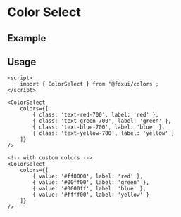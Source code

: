 <script lang="ts">
	import ColorSelectExample from './Example.svelte';
</script>

# Color Select

## Example

<ColorSelectExample />

## Usage

```svelte
<script>
	import { ColorSelect } from '@foxui/colors';
</script>

<ColorSelect
	colors={[
		{ class: 'text-red-700', label: 'red' },
		{ class: 'text-green-700', label: 'green' },
		{ class: 'text-blue-700', label: 'blue' },
		{ class: 'text-yellow-700', label: 'yellow' }
	]}
/>

<!-- with custom colors -->
<ColorSelect
	colors={[
		{ value: '#ff0000', label: 'red' },
		{ value: '#00ff00', label: 'green' },
		{ value: '#0000ff', label: 'blue' },
		{ value: '#ffff00', label: 'yellow' }
	]}
/>
```
